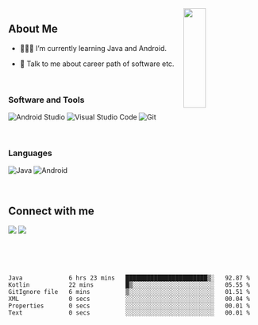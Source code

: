 <img width="30%" align="right" src="https://media.giphy.com/media/VkMV9TldsPd28/giphy.gif" width="200" height="200" />

<h2> About Me </h2>

- 👨🏻‍💻 I’m currently learning Java and Android.

- 💬 Talk to me about career path of software etc.

</br>


<h3 align="left">Software and Tools</h3>
<p>
    <img alt="Android Studio" src="https://img.shields.io/badge/Android Studio-3DDC84?style=flat-square&logo=Android Studio&logoColor=white"></a>
    <!-- <img alt="Jetpack Compose" src="https://img.shields.io/badge/Jetpack Compose-373bf0?style==flat-square&logo=kotlin&logoColor=1df224"></a> -->
    <img alt="Visual Studio Code" src="https://img.shields.io/badge/Visual Studio Code-007ACC?style=flat-square&logo=Visual Studio Code&logoColor=white"></a>
    <img alt="Git" src="https://img.shields.io/badge/Git-F05032?style=flat-square&logo=git&logoColor=white"></a>    
</p>

</br>

<h3 align="left">Languages</h3>
<p>
  
  <img alt="Java" src="https://img.shields.io/badge/Java-orange?style==flat-square&logo=Java&logoColor=white"></a>
  <img alt="Android" src="https://img.shields.io/badge/Android-3DDC84?style==flat-square&logo=Android&logoColor=white"></a>
  <!-- <img alt="Kotlin" src="https://img.shields.io/badge/Kotlin-373bf0?style==flat-square&logo=kotlin&logoColor=orange"></a> -->
  
</p>

</br>


<h2> Connect with me </h2>

<a href = 'https://www.linkedin.com/in/ekremeraykaya'> <img src="https://img.shields.io/badge/LinkedIn-0077B5?&logo=linkedin&logoColor=white"/></a> 
<a href = 'https://www.twitter.com/ekremeraykayaa'> <img src="https://img.shields.io/badge/Twitter-1DA1F2?logo=twitter&logoColor=white"/></a> 

</br>
</br>
</br>



<!--START_SECTION:waka-->

```text
Java             6 hrs 23 mins   ███████████████████████▒░   92.87 %
Kotlin           22 mins         █▒░░░░░░░░░░░░░░░░░░░░░░░   05.55 %
GitIgnore file   6 mins          ▒░░░░░░░░░░░░░░░░░░░░░░░░   01.51 %
XML              0 secs          ░░░░░░░░░░░░░░░░░░░░░░░░░   00.04 %
Properties       0 secs          ░░░░░░░░░░░░░░░░░░░░░░░░░   00.01 %
Text             0 secs          ░░░░░░░░░░░░░░░░░░░░░░░░░   00.01 %
```

<!--END_SECTION:waka-->





</br>
</br>
</br>
